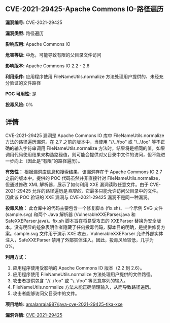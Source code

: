 ## CVE-2021-29425-Apache Commons IO-路径遍历

**漏洞编号:** CVE-2021-29425

**漏洞类型:** 路径遍历

**影响应用:** Apache Commons IO

**危害等级:** 中危，可能导致有限的父目录文件访问

**影响版本:** Apache Commons IO 2.2 - 2.6

**利用条件:** 应用程序使用 FileNameUtils.normalize 方法处理用户提供的、未经充分验证的文件路径

**POC 可用性:** 是

**投毒风险:** 0%

## 详情

CVE-2021-29425 漏洞是 Apache Commons IO 库中 FileNameUtils.normalize 方法的路径遍历漏洞。在 2.7 之前的版本中，当使用 "//../foo" 或 "\\..\foo" 等不正确的输入字符串调用 FileNameUtils.normalize 方法时，结果将是相同的值，如果调用代码使用结果来构造路径值，则可能会提供对父目录中文件的访问，但不能进一步向上（因此是“有限”的路径遍历）。

**有效性：**
根据漏洞库信息和搜索结果，该漏洞存在于 Apache Commons IO 2.7 之前的版本中。提供的 POC 代码虽然并非直接针对 FileNameUtils.normalize，但通过修改 XML 解析器，展示了如何利用 XXE 漏洞读取任意文件。由于 CVE-2021-29425 允许的路径遍历是*有限的*，它最多只能允许访问父目录中的文件。因此该 POC 验证的 XXE 漏洞与 CVE-2021-29425 漏洞不是同一种漏洞。

**投毒风险：**
此仓库中的代码主要包含一个修复脚本 (fix.sh)、一个示例 SVG 文件 (sample.svg) 和两个 Java 解析器 (VulnerableXXEParser.java 和 SafeXXEParser.java)。fix.sh 脚本旨在将易受攻击的 XXEParser 替换为安全版本。没有明显的迹象表明作者隐藏了任何投毒代码，脚本目的明确，是提供修复方案。sample.svg 文件用于演示 XXE 攻击，VulnerableXXEParser 允许外部实体注入，SafeXXEParser 禁用了外部实体注入。因此，投毒风险较低，几乎为 0%。

**利用方式：**
1.  应用程序使用受影响的 Apache Commons IO 版本（2.2 到 2.6）。
2.  应用程序使用 FileNameUtils.normalize 方法处理用户提供的文件路径。
3.  攻击者提供包含 "//../foo" 或 "\\..\foo" 等恶意序列的输入。
4.  FileNameUtils.normalize 方法未能正确清理输入，从而导致路径遍历。
5.  攻击者能够访问父目录中的文件。

**项目地址:** [arsalanraja987/java-cve-2021-29425-tika-xxe](https://github.com/arsalanraja987/java-cve-2021-29425-tika-xxe)

**漏洞详情:** [CVE-2021-29425](https://nvd.nist.gov/vuln/detail/CVE-2021-29425)